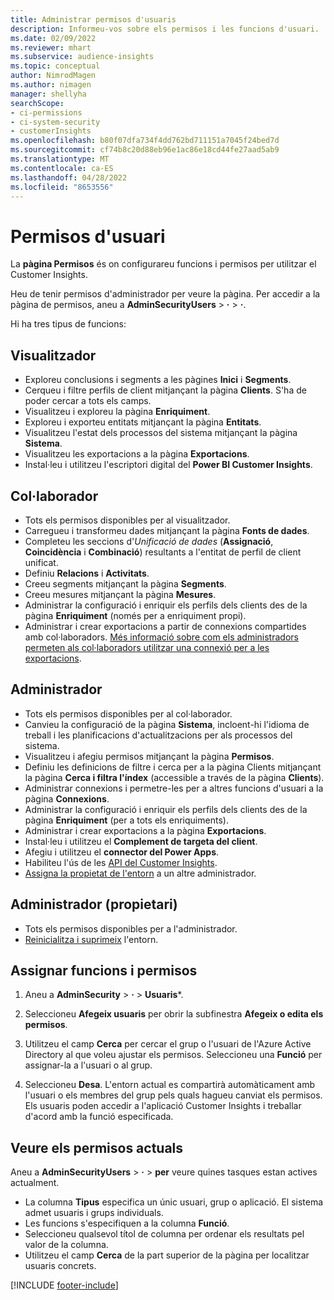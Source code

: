 ```yaml
---
title: Administrar permisos d'usuaris
description: Informeu-vos sobre els permisos i les funcions d'usuari.
ms.date: 02/09/2022
ms.reviewer: mhart
ms.subservice: audience-insights
ms.topic: conceptual
author: NimrodMagen
ms.author: nimagen
manager: shellyha
searchScope:
- ci-permissions
- ci-system-security
- customerInsights
ms.openlocfilehash: b80f07dfa734f4dd762bd711151a7045f24bed7d
ms.sourcegitcommit: cf74b8c20d88eb96e1ac86e18cd44fe27aad5ab9
ms.translationtype: MT
ms.contentlocale: ca-ES
ms.lasthandoff: 04/28/2022
ms.locfileid: "8653556"
---
```

# <a name="user-permissions"></a>Permisos d'usuari

La **pàgina Permisos** és on configurareu funcions i permisos per utilitzar el Customer Insights.

Heu de tenir permisos d'administrador per veure la pàgina. Per accedir a la pàgina de permisos, aneu a **AdminSecurityUsers** > **·** > **·**.

Hi ha tres tipus de funcions:

## <a name="viewer"></a>Visualitzador

- Exploreu conclusions i segments a les pàgines **Inici** i **Segments**.
- Cerqueu i filtre perfils de client mitjançant la pàgina **Clients**. S'ha de poder cercar a tots els camps.
- Visualitzeu i exploreu la pàgina **Enriquiment**.
- Exploreu i exporteu entitats mitjançant la pàgina **Entitats**.
- Visualitzeu l'estat dels processos del sistema mitjançant la pàgina **Sistema**.
- Visualitzeu les exportacions a la pàgina **Exportacions**.
- Instal·leu i utilitzeu l'escriptori digital del **Power BI Customer Insights**.

## <a name="contributor"></a>Col·laborador

- Tots els permisos disponibles per al visualitzador.
- Carregueu i transformeu dades mitjançant la pàgina **Fonts de dades**.
- Completeu les seccions d'*Unificació de dades* (**Assignació**, **Coincidència** i **Combinació**) resultants a l'entitat de perfil de client unificat.
- Definiu **Relacions** i **Activitats**.
- Creeu segments mitjançant la pàgina **Segments**.
- Creeu mesures mitjançant la pàgina **Mesures**.
- Administrar la configuració i enriquir els perfils dels clients des de la pàgina **Enriquiment** (només per a enriquiment propi).
- Administrar i crear exportacions a partir de connexions compartides amb col·laboradors. [Més informació sobre com els administradors permeten als col·laboradors utilitzar una connexió per a les exportacions](connections.md#allow-contributors-to-use-a-connection-for-exports).

## <a name="admin"></a>Administrador

- Tots els permisos disponibles per al col·laborador.
- Canvieu la configuració de la pàgina **Sistema**, incloent-hi l'idioma de treball i les planificacions d'actualitzacions per als processos del sistema.
- Visualitzeu i afegiu permisos mitjançant la pàgina **Permisos**.
- Definiu les definicions de filtre i cerca per a la pàgina Clients mitjançant la pàgina **Cerca i filtra l'índex** (accessible a través de la pàgina **Clients**).
- Administrar connexions i permetre-les per a altres funcions d'usuari a la pàgina **Connexions**.
- Administrar la configuració i enriquir els perfils dels clients des de la pàgina **Enriquiment** (per a tots els enriquiments).
- Administrar i crear exportacions a la pàgina **Exportacions**.
- Instal·leu i utilitzeu el **Complement de targeta del client**.
- Afegiu i utilitzeu el **connector del Power Apps**.
- Habiliteu l'ús de les [API del Customer Insights](apis.md).
- [Assigna la propietat de l'entorn](manage-environments.md#change-the-owner-of-an-environment) a un altre administrador.

## <a name="admin-owner"></a>Administrador (propietari)

- Tots els permisos disponibles per a l'administrador.
- [Reinicialitza i suprimeix](manage-environments.md#reset-an-existing-environment) l'entorn.

## <a name="assign-roles-and-permissions"></a>Assignar funcions i permisos

1. Aneu a **AdminSecurity** > **·** > **Usuaris***.

1. Seleccioneu **Afegeix usuaris** per obrir la subfinestra **Afegeix o edita els permisos**.

1. Utilitzeu el camp **Cerca** per cercar el grup o l'usuari de l'Azure Active Directory al que voleu ajustar els permisos. Seleccioneu una **Funció** per assignar-la a l'usuari o al grup.

1. Seleccioneu **Desa**. L'entorn actual es compartirà automàticament amb l'usuari o els membres del grup pels quals hagueu canviat els permisos. Els usuaris poden accedir a l'aplicació Customer Insights i treballar d'acord amb la funció especificada.

## <a name="view-current-permissions"></a>Veure els permisos actuals

Aneu a **AdminSecurityUsers** > **·** > **per** veure quines tasques estan actives actualment.

- La columna **Tipus** especifica un únic usuari, grup o aplicació. El sistema admet usuaris i grups individuals.
- Les funcions s'especifiquen a la columna **Funció**.
- Seleccioneu qualsevol títol de columna per ordenar els resultats pel valor de la columna.
- Utilitzeu el camp **Cerca** de la part superior de la pàgina per localitzar usuaris concrets.


[!INCLUDE [footer-include](includes/footer-banner.md)]
